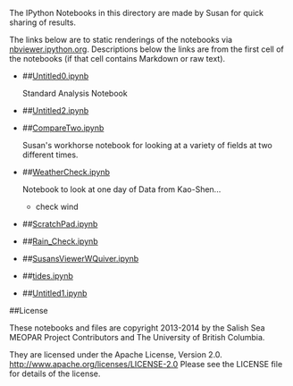 The IPython Notebooks in this directory are made by Susan for
quick sharing of results.

The links below are to static renderings of the notebooks via
[nbviewer.ipython.org](http://nbviewer.ipython.org/).
Descriptions below the links are from the first cell of the notebooks
(if that cell contains Markdown or raw text).

* ##[Untitled0.ipynb](http://nbviewer.ipython.org/urls/bitbucket.org/salishsea/analysis/raw/tip/Susan/Untitled0.ipynb)  
    
    Standard Analysis Notebook  

* ##[Untitled2.ipynb](http://nbviewer.ipython.org/urls/bitbucket.org/salishsea/analysis/raw/tip/Susan/Untitled2.ipynb)  
    
* ##[CompareTwo.ipynb](http://nbviewer.ipython.org/urls/bitbucket.org/salishsea/analysis/raw/tip/Susan/CompareTwo.ipynb)  
    
    Susan's workhorse notebook for looking at a variety of fields at two different times.  

* ##[WeatherCheck.ipynb](http://nbviewer.ipython.org/urls/bitbucket.org/salishsea/analysis/raw/tip/Susan/WeatherCheck.ipynb)  
    
    Notebook to look at one day of Data from Kao-Shen...     
    * check wind  

* ##[ScratchPad.ipynb](http://nbviewer.ipython.org/urls/bitbucket.org/salishsea/analysis/raw/tip/Susan/ScratchPad.ipynb)  
    
* ##[Rain_Check.ipynb](http://nbviewer.ipython.org/urls/bitbucket.org/salishsea/analysis/raw/tip/Susan/Rain_Check.ipynb)  
    
* ##[SusansViewerWQuiver.ipynb](http://nbviewer.ipython.org/urls/bitbucket.org/salishsea/analysis/raw/tip/Susan/SusansViewerWQuiver.ipynb)  
    
* ##[tides.ipynb](http://nbviewer.ipython.org/urls/bitbucket.org/salishsea/analysis/raw/tip/Susan/tides.ipynb)  
    
* ##[Untitled1.ipynb](http://nbviewer.ipython.org/urls/bitbucket.org/salishsea/analysis/raw/tip/Susan/Untitled1.ipynb)  
    

##License

These notebooks and files are copyright 2013-2014
by the Salish Sea MEOPAR Project Contributors
and The University of British Columbia.

They are licensed under the Apache License, Version 2.0.
http://www.apache.org/licenses/LICENSE-2.0
Please see the LICENSE file for details of the license.
